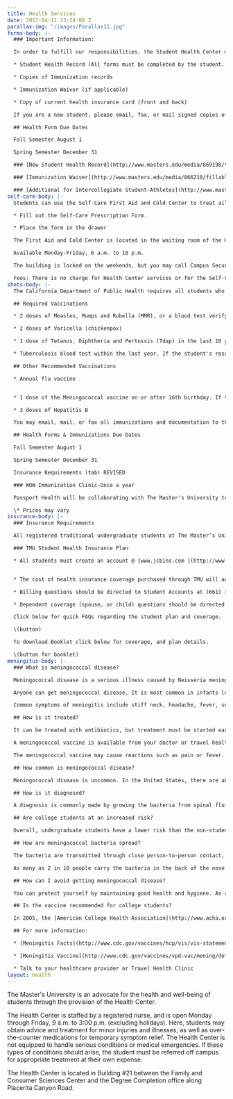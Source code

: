```yaml
---
title: Health Services
date: 2017-04-11 23:24:00 Z
parallax-img: "/images/Parallax11.jpg"
forms-body: |-
  ### Important Information:

  In order to fulfill our responsibilities, the Student Health Center must receive certain documentation prior to your enrollment:

  * Student Health Record (All forms must be completed by the student. A parent’s signature is required if the student will NOT be 18 years of age upon entering The Master's University)

  * Copies of Immunization records

  * Immunization Waiver (if applicable)

  * Copy of current health insurance card (front and back)

  If you are a new student, please email, fax, or mail signed copies of the Student Health Record with a copy of your immunization records and a copy of your medical insurance card to the Health Center as soon as possible.

  ## Health Form Due Dates

  Fall Semester August 1

  Spring Semester December 31

  ### [New Student Health Record](http://www.masters.edu/media/869198/tmu-new-student-health-record.pdf "TMU New Student Health Record.pdf")

  ### [Immunization Waiver](http://www.masters.edu/media/866210/fillable-immunization-waiver-v2.pdf "Fillable Immunization Waiver - V.2.pdf")

  ### [Additional for Intercollegiate Student-Athletes](http://www.masters.edu/athletics/athleticslinks/medical-forms/)
self-care-body: |-
  Students can use the Self-Care First Aid and Cold Center to treat ailments such as colds, minor aches and pains, and minor injuries. It is stocked with over-the-counter medications and first aid supplies. Please take only what supplies you need.

  * Fill out the Self-Care Prescription Form.

  * Place the form in the drawer

  The First Aid and Cold Center is located in the waiting room of the Health Center.

  Available Monday-Friday, 6 a.m. to 10 p.m.

  The building is locked on the weekends, but you may call Campus Security at 661-362-2500 to access the building.

  Fees: There is no charge for Health Center services or for the Self-Care First Aid/Cold Center.
shots-body: |-
  The California Department of Public Health requires all students who are enrolled in college to submit proof of immunizations. The documentation should be submitted to The Master's University prior to attendance and must include the month and year that each vaccine was given. The documentation must be an official vaccine record from a medical provider, written in English.

  ## Required Vaccinations

  * 2 doses of Measles, Mumps and Rubella (MMR), or a blood test verifying immunity to MMR. Provide a copy of blood test results if you choose the second option.

  * 2 doses of Varicella (chickenpox)

  * 1 dose of Tetanus, Diphtheria and Pertussis (Tdap) in the last 10 years

  * Tuberculosis blood test within the last year. If the student's result is positive they will need to have a chest x-ray done before admittance. The test takes three days to complete so plan accordingly.

  ## Other Recommended Vaccinations

  * Annual flu vaccine


  * 1 dose of the Meningococcal vaccine on or after 16th birthday. If the student had the first dose before their 16th birthday, they must get another vaccine.

  * 3 doses of Hepatitis B

  You may email, mail, or fax all immunizations and documentation to the Health Center.

  ## Health Forms & Immunizations Due Dates

  Fall Semester August 1

  Spring Semester December 31

  Insurance Requirements (tab) REVISED

  ### WOW Immunization Clinic-Once a year

  Passport Health will be collaborating with The Master's University to provide an immunization clinic for prevention of Meningitis and TB/PPD screening at the University on Saturday, August 20, 2016, 9:00AM-12:00 PM. Cash or charge only.

  \* Prices may vary
insurance-body: |-
  ### Insurance Requirements

  All registered traditional undergraduate students at The Master’s University and Seminary are required to have adequate medical insurance coverage. Therefore, all students are automatically enrolled in TMU-sponsored health insurance provided by JCB Insurance Solutions, underwritten by Guardian Life.

  ### TMU Student Health Insurance Plan

  * All students must create an account @ [www.jcbins.com ](http://www.jcbins.com/) and  [www.studentinsurance.com  ](https://www.studentinsurance.com/schools/?id=1021)to retrieve your online ID card


  * The cost of health insurance coverage purchased through TMU will automatically appear on your tuition statement.

  * Billing questions should be directed to Student Accounts at (661) 362-2237.

  * Dependent coverage (spouse, or child) questions should be directed to JCB Insurance Solutions (661) 320-3036.

  Click below for quick FAQs regarding the student plan and coverage.

  \(button)

  To download Booklet click below for coverage, and plan details.

  \(button for booklet)
meningitus-body: |-
  ### What is meningococcal disease?

  Meningococcal disease is a serious illness caused by Neisseria meningitis bacteria. It manifests most commonly as meningitis, an infection of the fluid and membranes of the spinal cord and brain, which can cause brain damage, disability and death if left untreated. Septicemia, an infection of the bloodstream, can also be caused by meningococcal bacteria. Meningitis sometimes results from a viral infection as well.

  Anyone can get meningococcal disease. It is most common in infants less than one year of age and people 16-21 years. College freshmen living in dorms are at an increased risk. About 100 cases occur on college campuses in the U.S. each year, with 5-15 deaths.

  Common symptoms of meningitis include stiff neck, headache, fever, sensitivity to light, sleepiness, confusion and seizures.

  ## How is it treated?

  It can be treated with antibiotics, but treatment must be started early. Despite treatment, 10-15% of meningitis cases are fatal. Another 10-20% cause long-term consequences.

  A meningococcal vaccine is available from your doctor or travel health clinic. It protects against four of the five most common types of meningitis. Vaccine protection lasts 3-5 years and can prevent 50%-70% of cases on college campuses.

  The meningococcal vaccine may cause reactions such as pain or fever. Discuss contraindications and rare but serious side effects with your healthcare provider.

  ## How common is meningococcal disease?

  Meningococcal disease is uncommon. In the United States, there are about 2,500 cases (1-2 cases for every 100,000 people) each year, including 300 to 400 in California. Of 14 million students enrolled in colleges nationwide, approximately 100 are infected with the disease each year.

  ## How is it diagnosed?

  A diagnosis is commonly made by growing the bacteria from spinal fluid or blood. Identifying the bacteria is important for selecting the best antibiotics.

  ## Are college students at an increased risk?

  Overall, undergraduate students have a lower risk than the non-student population (1.4 cases per 100,000 people per year). However, college freshmen living in dormitories have a modestly increased rate (4.6 cases per 100,000 people per year). Reasons for this increase are not fully understood but probably relate to students living in close proximity to one another.

  ## How are meningococcal bacteria spread?

  The bacteria are transmitted through close person-to-person contact, in secretions from the nose and throat. They are not spread by casual contact or by simply breathing the air near an infected person. The bacteria can live outside the body for only a few minutes; so if the germs contaminate a desk or book, they soon die and won't infect a person who touches it later.

  As many as 2 in 10 people carry the bacteria in the back of the nose and throat at any given time, especially in winter. Why only a very small number of those who have the bacteria in their nose and throat develop the disease, while others remain healthy, is not understood.

  ## How can I avoid getting meningococcal disease?

  You can protect yourself by maintaining good health and hygiene. As a general recommendation, you should wash your hands frequently. Avoid sharing materials that make mouth contact, such as eating utensils, bottles, cigarettes or lip balm. Contact a healthcare provider immediately if you are in close contact with someone who is known or suspected to have a meningococcal infection.

  ## Is the vaccine recommended for college students?

  In 2005, the [American College Health Association](http://www.acha.org/) and [Centers for Disease Control](http://www.cdc.gov/) both issued a new recommendation to parents, students and the campus community. This recommendation states that all first year students living in residence halls should be immunized against meningococcal disease. Other college students under the age of 25 who wish to reduce the risk of infection may choose to be vaccinated. The CDC also recommends meningococcal vaccination for adolescents entering high school and pre-adolescents, 11-12 years of age. This was recommended after the new conjugate vaccine was approved by the U.S. Food and Drug Administration.

  ## For more information:

  * [Meningitis Facts](http://www.cdc.gov/vaccines/hcp/vis/vis-statements/mening.html)

  * [Meningitis Vaccine](http://www.cdc.gov/vaccines/vpd-vac/mening/default.htm)

  * Talk to your healthcare provider or Travel Health Clinic
layout: health
---
```


The Master's University is an advocate for the health and well-being of students through the provision of the Health Center.

The Health Center is staffed by a registered nurse, and is open Monday through Friday, 9 a.m. to 3:00 p.m. (excluding holidays). Here, students may obtain advice and treatment for minor injuries and illnesses, as well as over-the-counter medications for temporary symptom relief. The Health Center is not equipped to handle serious conditions or medical emergencies. If these types of conditions should arise, the student must be referred off campus for appropriate treatment at their own expense.

The Health Center is located in Building #21 between the Family and Consumer Sciences Center and the Degree Completion office along Placerita Canyon Road.
